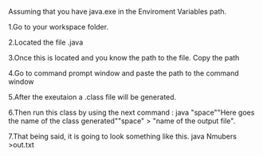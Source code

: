 Assuming that you have java.exe in the Enviroment Variables path.


1.Go to your workspace folder. 


2.Located the file .java


3.Once this is located and you know the path to the file. Copy the path


4.Go to command prompt window and paste the path to the command window


5.After the exeutaion a .class file will be generated. 


6.Then run this class by using the next command : java "space""Here goes the name of the class generated""space" > "name of the output file".


7.That being said, it is going to look something like this. java Nmubers >out.txt
